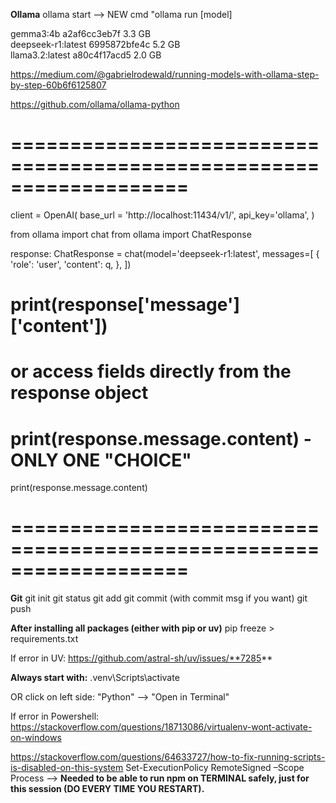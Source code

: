 **Ollama**
ollama start
--> NEW cmd "ollama run [model]

gemma3:4b             a2af6cc3eb7f    3.3 GB   
deepseek-r1:latest    6995872bfe4c    5.2 GB   
llama3.2:latest       a80c4f17acd5    2.0 GB   

https://medium.com/@gabrielrodewald/running-models-with-ollama-step-by-step-60b6f6125807

https://github.com/ollama/ollama-python

# ===================================================================

client = OpenAI(
    base_url = 'http://localhost:11434/v1/',
    api_key='ollama',
)

from ollama import chat
from ollama import ChatResponse

response: ChatResponse = chat(model='deepseek-r1:latest', messages=[
  {
    'role': 'user',
    'content': q,
  },
])
# print(response['message']['content'])
# or access fields directly from the response object
# print(response.message.content) - ONLY ONE "CHOICE"
print(response.message.content)

# ===================================================================

**Git**
git init
git status
git add 
git commit (with commit msg if you want)
git push

**After installing all packages (either with pip or uv)**
pip freeze > requirements.txt

If error in UV: https://github.com/astral-sh/uv/issues/**7285**

**Always start with:**
.venv\Scripts\activate

OR click on left side: "Python" --> "Open in Terminal"

If error in Powershell: https://stackoverflow.com/questions/18713086/virtualenv-wont-activate-on-windows

https://stackoverflow.com/questions/64633727/how-to-fix-running-scripts-is-disabled-on-this-system
Set-ExecutionPolicy RemoteSigned –Scope Process
--> **Needed to be able to run npm on TERMINAL safely, just for this session (DO EVERY TIME YOU RESTART).**